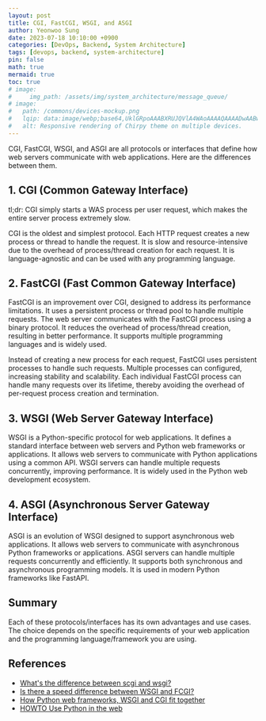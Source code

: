 ```yaml
---
layout: post
title: CGI, FastCGI, WSGI, and ASGI
author: Yeonwoo Sung
date: 2023-07-18 10:10:00 +0900
categories: [DevOps, Backend, System Architecture]
tags: [devops, backend, system-architecture]
pin: false
math: true
mermaid: true
toc: true
# image:
#     img_path: /assets/img/system_architecture/message_queue/
# image:
#   path: /commons/devices-mockup.png
#   lqip: data:image/webp;base64,UklGRpoAAABXRUJQVlA4WAoAAAAQAAAADwAABwAAQUxQSDIAAAARL0AmbZurmr57yyIiqE8oiG0bejIYEQTgqiDA9vqnsUSI6H+oAERp2HZ65qP/VIAWAFZQOCBCAAAA8AEAnQEqEAAIAAVAfCWkAALp8sF8rgRgAP7o9FDvMCkMde9PK7euH5M1m6VWoDXf2FkP3BqV0ZYbO6NA/VFIAAAA
#   alt: Responsive rendering of Chirpy theme on multiple devices.
---
```


CGI, FastCGI, WSGI, and ASGI are all protocols or interfaces that define how web servers communicate with web applications.
Here are the differences between them.

## 1. CGI (Common Gateway Interface)

tl;dr: CGI simply starts a WAS process per user request, which makes the entire server process extremely slow.

CGI is the oldest and simplest protocol.
Each HTTP request creates a new process or thread to handle the request.
It is slow and resource-intensive due to the overhead of process/thread creation for each request.
It is language-agnostic and can be used with any programming language.

## 2. FastCGI (Fast Common Gateway Interface)

FastCGI is an improvement over CGI, designed to address its performance limitations.
It uses a persistent process or thread pool to handle multiple requests.
The web server communicates with the FastCGI process using a binary protocol.
It reduces the overhead of process/thread creation, resulting in better performance.
It supports multiple programming languages and is widely used.

Instead of creating a new process for each request, FastCGI uses persistent processes to handle such requests.
Multiple processes can configured, increasing stability and scalability.
Each individual FastCGI process can handle many requests over its lifetime, thereby avoiding the overhead of per-request process creation and termination.

## 3. WSGI (Web Server Gateway Interface)

WSGI is a Python-specific protocol for web applications.
It defines a standard interface between web servers and Python web frameworks or applications.
It allows web servers to communicate with Python applications using a common API.
WSGI servers can handle multiple requests concurrently, improving performance.
It is widely used in the Python web development ecosystem.

## 4. ASGI (Asynchronous Server Gateway Interface)

ASGI is an evolution of WSGI designed to support asynchronous web applications.
It allows web servers to communicate with asynchronous Python frameworks or applications.
ASGI servers can handle multiple requests concurrently and efficiently.
It supports both synchronous and asynchronous programming models.
It is used in modern Python frameworks like FastAPI.

## Summary

Each of these protocols/interfaces has its own advantages and use cases.
The choice depends on the specific requirements of your web application and the programming language/framework you are using.

## References

* [What's the difference between scgi and wsgi?](https://stackoverflow.com/questions/257481/whats-the-difference-between-scgi-and-wsgi)
* [Is there a speed difference between WSGI and FCGI?](https://stackoverflow.com/questions/1747266/is-there-a-speed-difference-between-wsgi-and-fcgi)
* [How Python web frameworks, WSGI and CGI fit together](https://stackoverflow.com/questions/219110/how-python-web-frameworks-wsgi-and-cgi-fit-together)
* [HOWTO Use Python in the web](https://docs.python.org/2/howto/webservers.html)
